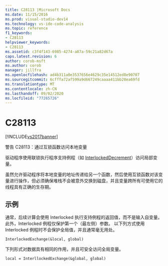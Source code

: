 ```yaml
---
title: C28113 |Microsoft Docs
ms.date: 11/15/2016
ms.prod: visual-studio-dev14
ms.technology: vs-ide-code-analysis
ms.topic: reference
f1_keywords:
- C28113
helpviewer_keywords:
- C28113
ms.assetid: c3f4f143-6985-4274-a87a-59c21a82d67a
caps.latest.revision: 6
author: corob-msft
ms.author: corob
manager: jillfra
ms.openlocfilehash: ad4b311a0e3537656e4629c35e14512ed8e90707
ms.sourcegitcommit: 6cfffa72af599a9d667249caaaa411bb28ea69fd
ms.translationtype: MT
ms.contentlocale: zh-CN
ms.lasthandoff: 09/02/2020
ms.locfileid: "77265726"
---
```

# <a name="c28113"></a>C28113
[!INCLUDE[vs2017banner](../includes/vs2017banner.md)]

警告 C28113：通过互锁函数访问本地变量  
  
 驱动程序使用联锁执行程序支持例程（如 [InterlockedDecrement](https://msdn.microsoft.com/library/windows/hardware/ff547871.aspx)）访问局部变量。  
  
 虽然允许驱动程序将本地变量的地址传递给另一个函数，然后使用互锁函数对该变量进行操作，但必须确保堆栈不会被意外交换到磁盘，并且变量跨所有可使用它的线程具有正确的生存期。  
  
## <a name="example"></a>示例  
 通常，后续计算会使用 Interlocked 执行支持例程的返回值，而不是输入自变量。 此外，Interlocked 例程仅保护第一个（最左侧）参数。 以下列方式使用 Interlocked 例程时不会保护全局值，并且通常毫无用处。  
  
```  
InterlockedExchange(&local, global)  
```  
  
 下列形式对数据具有相同的作用，并且可安全访问全局变量。  
  
```  
local = InterllockedExchange(&global, global)  
  
```
